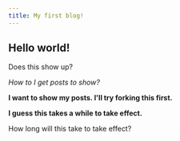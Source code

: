 ```yaml
---
title: My first blog!
---
```

## Hello world!

Does this show up?

_How to I get posts to show?_

**I want to show my posts. I'll try forking this first.**

__I guess this takes a while to take effect.__

How long will this take to take effect?
